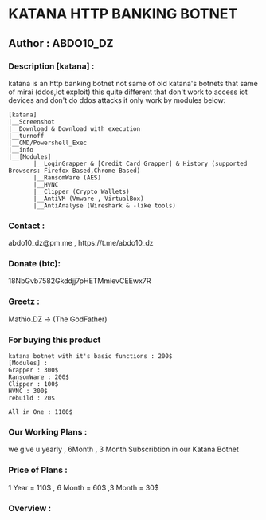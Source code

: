 # KATANA HTTP BANKING BOTNET #
<h2> Author : ABDO10_DZ </h2>
<h3> Description [katana] : </h3> katana is an http banking botnet not same of old katana's botnets that same of mirai (ddos,iot exploit)
this quite different that don't work to access iot devices and don't do ddos attacks it only work by modules below:

    [katana]
	|__Screenshot
	|__Download & Download with execution
	|__turnoff
	|__CMD/Powershell_Exec
	|__info
	|__[Modules]
	       |__LoginGrapper & [Credit Card Grapper] & History (supported Browsers: Firefox Based,Chrome Based)
	       |__RansomWare (AES)
	       |__HVNC
	       |__Clipper (Crypto Wallets)
	       |__AntiVM (Vmware , VirtualBox)
	       |__AntiAnalyse (Wireshark & -like tools)

<h3> Contact :</h3> abdo10_dz@pm.me , https://t.me/abdo10_dz 
<h3> Donate (btc):</h3> 18NbGvb7582Gkddjj7pHETMmievCEEwx7R
<h3> Greetz :</h3> Mathio.DZ -> (The GodFather) 

<h3> For buying this product </h3>

	katana botnet with it's basic functions : 200$ 
	[Modules] :
	Grapper : 300$
	RansomWare : 200$
	Clipper : 100$
	HVNC : 300$
	rebuild : 20$
	
	All in One : 1100$

<h3> Our Working Plans :</h3> we give u yearly , 6Month , 3 Month Subscribtion in our Katana Botnet 
<h3> Price of Plans :</h3> 1 Year = 110$ , 6 Month = 60$ ,3 Month = 30$

<h3>Overview :</h3>


